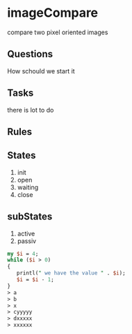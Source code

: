 # imageCompare
compare two pixel oriented images
## Questions
How schould we start it
## Tasks
there is lot to do
## Rules

## States
1. init
2. open
3. waiting
4. close

## subStates
1. active
2. passiv
```perl
my $i = 4;
while ($i > 0)
{ 
   printl(" we have the value " . $i);
   $i = $i - 1;  
}
> a
> b 
> x
> cyyyyy
> dxxxxx
> xxxxxx
